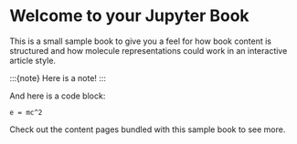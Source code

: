 # Welcome to your Jupyter Book

This is a small sample book to give you a feel for how book content is
structured and how molecule representations could work in an interactive
article style.

:::{note}
Here is a note!
:::

And here is a code block:

```
e = mc^2
```

Check out the content pages bundled with this sample book to see more.
